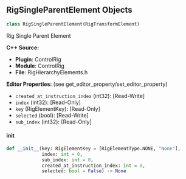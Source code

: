 ## RigSingleParentElement Objects

```python
class RigSingleParentElement(RigTransformElement)
```

Rig Single Parent Element

**C++ Source:**

- **Plugin**: ControlRig
- **Module**: ControlRig
- **File**: RigHierarchyElements.h

**Editor Properties:** (see get_editor_property/set_editor_property)

- ``created_at_instruction_index`` (int32):  [Read-Write]
- ``index`` (int32):  [Read-Only]
- ``key`` (RigElementKey):  [Read-Only]
- ``selected`` (bool):  [Read-Write]
- ``sub_index`` (int32):  [Read-Only]

<a id="unreal.RigSingleParentElement.__init__"></a>

#### __init__

```python
def __init__(key: RigElementKey = [RigElementType.NONE, "None"],
             index: int = 0,
             sub_index: int = 0,
             created_at_instruction_index: int = 0,
             selected: bool = False) -> None
```

<a id="unreal.RigElementWeight"></a>